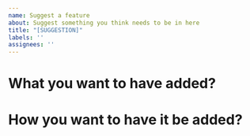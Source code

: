 ```yaml
---
name: Suggest a feature
about: Suggest something you think needs to be in here
title: "[SUGGESTION]"
labels: ''
assignees: ''
---
```


# What you want to have added?

# How you want to have it be added?
